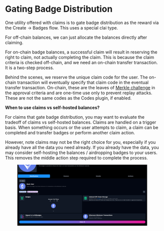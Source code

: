 # Gating Badge Distribution

One utility offered with claims is to gate badge distribution as the reward via the Create -> Badges flow. This uses a special clai type.

For off-chain balances, we can just allocate the balances directly after claiming.

For on-chain badge balances, a successful claim will result in reserving the right to claim, not actually completing the claim. This is because the claim criteria is checked off-chain, and we need an on-chain transfer transaction. It is a two-step process.

Behind the scenes, we reserve the unique claim code for the user. The on-chain transaction will eventually specify that claim code in the eventual transfer transaction. On-chain, these are the leaves of [Merkle challenge](../../badges-advanced/balances-transfers/approval-criteria/merkle-challenges.md) in the approval criteria and are one-time use only to prevent replay attacks. These are not the same codes as the Codes plugin, if enabled.


**When to use claims vs self-hosted balances?**

For claims that gate badge distribution, you may want to evaluate the tradeoff of claims vs self-hosted balances. Claims are handled on a trigger basis. When something occurs or the user attempts to claim, a claim can be completed and transfer badges or perform another claim action.

However, note claims may not be the right choice for you, especially if you already have all the data you need already. If you already have the data, you may consider self-hosting the balances / airdropping badges to your users. This removes the middle action step required to complete the process.

<figure><img src="../../../.gitbook/assets/image (5) (1) (1).png" alt=""><figcaption></figcaption></figure>
